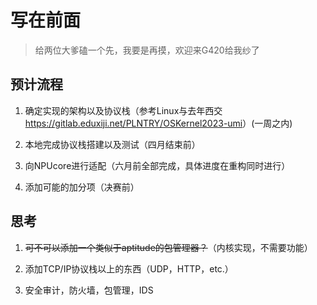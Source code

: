 # 写在前面

>给两位大爹磕一个先，我要是再摸，欢迎来G420给我纱了

## 预计流程

1. 确定实现的架构以及协议栈（参考Linux与去年西交<https://gitlab.eduxiji.net/PLNTRY/OSKernel2023-umi>）(一周之内)

1. 本地完成协议栈搭建以及测试（四月结束前）

1. 向NPUcore进行适配（六月前全部完成，具体进度在重构同时进行）

1. 添加可能的加分项（决赛前）

## 思考

1. ~~可不可以添加一个类似于aptitude的包管理器？~~（内核实现，不需要功能）

1. 添加TCP/IP协议栈以上的东西（UDP，HTTP，etc.）

1. 安全审计，防火墙，包管理，IDS
